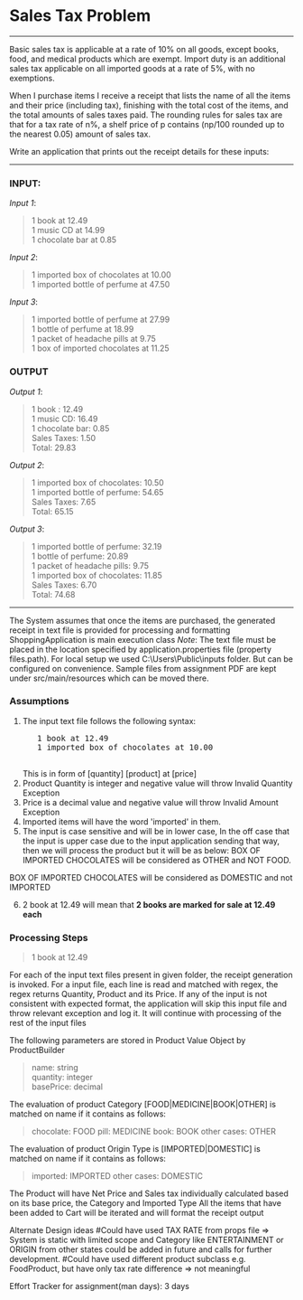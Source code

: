 # Sales Tax Problem
***
Basic sales tax is applicable at a rate of 10% on all goods, except books, food, and medical products which are exempt. Import duty is an additional sales tax applicable on all imported goods at a rate of 5%, with no exemptions.

When I purchase items I receive a receipt that lists the name of all the items and their price (including tax), finishing with the total cost of the items, and the total amounts of sales taxes paid. The rounding rules for sales tax are that for a tax rate of n%, a shelf price of p contains (np/100 rounded up to the nearest 0.05) amount of sales tax.

Write an application that prints out the receipt details for these inputs:
***
### INPUT:

*Input 1*:
>1 book at 12.49  
>1 music CD at 14.99  
>1 chocolate bar at 0.85  

*Input 2*:
>1 imported box of chocolates at 10.00  
>1 imported bottle of perfume at 47.50  

*Input 3*:
>1 imported bottle of perfume at 27.99  
>1 bottle of perfume at 18.99  
>1 packet of headache pills at 9.75  
>1 box of imported chocolates at 11.25  

### OUTPUT

*Output 1*:
>1 book : 12.49  
>1 music CD: 16.49  
>1 chocolate bar: 0.85  
>Sales Taxes: 1.50  
>Total: 29.83  

*Output 2*:
>1 imported box of chocolates: 10.50  
>1 imported bottle of perfume: 54.65  
>Sales Taxes: 7.65  
>Total: 65.15  

*Output 3*:
>1 imported bottle of perfume: 32.19  
>1 bottle of perfume: 20.89  
>1 packet of headache pills: 9.75  
>1 imported box of chocolates: 11.85  
>Sales Taxes: 6.70  
>Total: 74.68  
  
***
The System assumes that once the items are purchased, the generated receipt in text file is provided for processing and formatting
ShoppingApplication is main execution class
*Note*: The text file must be placed in the location specified by application.properties file (property files.path). For local setup we used C:\Users\Public\inputs folder. But can be configured on convenience. Sample files from assignment PDF are kept under src/main/resources which can be moved there.
 
 
### Assumptions
1. The input text file follows the following syntax:
    <pre>
      1 book at 12.49
      1 imported box of chocolates at 10.00
    </pre>
    This is in form of [quantity] [product] at [price]
2. Product Quantity is integer and negative value will throw Invalid Quantity Exception 
3. Price is a decimal value and negative value will throw Invalid Amount Exception
4. Imported items will have the word 'imported' in them.
5. The input is case sensitive and will be in lower case, In the off case that the input is upper case due to the input application sending that way, then we will process the product but it will be as below:
 BOX OF IMPORTED CHOCOLATES will be considered as OTHER and NOT FOOD.
 
 BOX OF IMPORTED CHOCOLATES will be considered as DOMESTIC and not IMPORTED
 
6. 2 book at 12.49 will mean that **2 books are marked for sale at 12.49 each**  

### Processing Steps

> 1 book at 12.49  

For each of the input text files present in given folder, the receipt generation is invoked.
For a input file, each line is read and matched with regex, the regex returns Quantity, Product and its Price.
If any of the input is not consistent with expected format, the application will skip this input file and throw relevant exception and log it. It will continue with processing of the rest of the input files

The following parameters are stored in Product Value Object by ProductBuilder
> name: string  
> quantity: integer  
> basePrice: decimal  

The evaluation of product Category [FOOD|MEDICINE|BOOK|OTHER] is matched on name if it contains as follows:
> chocolate: FOOD
> pill: MEDICINE
> book: BOOK
> other cases: OTHER

The evaluation of product Origin Type is  [IMPORTED|DOMESTIC] is matched on name if it contains as follows:
> imported: IMPORTED
> other cases: DOMESTIC


The Product will have Net Price and Sales tax individually calculated based on its base price, the Category and Imported Type
All the items that have been added to Cart will be iterated and will format the receipt output

Alternate Design ideas
#Could have used TAX RATE from props file => System is static with limited scope and Category like ENTERTAINMENT or ORIGIN from other states could be added in future and calls for further development. 
#Could have used different product subclass e.g. FoodProduct, but have only tax rate difference => not meaningful

Effort Tracker for assignment(man days): 3 days
